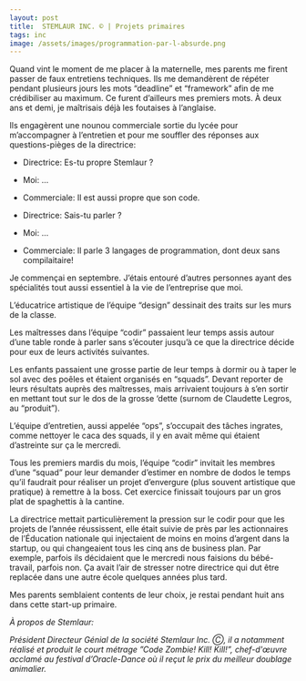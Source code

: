 ```yaml
---
layout: post
title:  STEMLAUR INC. © | Projets primaires
tags: inc
image: /assets/images/programmation-par-l-absurde.png
---
```


Quand vint le moment de me placer à la maternelle, mes parents me firent passer de faux entretiens techniques. Ils me demandèrent de répéter pendant plusieurs jours les mots “deadline” et “framework” afin de me crédibiliser au maximum. Ce furent d’ailleurs mes premiers mots. À deux ans et demi, je maîtrisais déjà les foutaises à l’anglaise.

<!--more-->

Ils engagèrent une nounou commerciale sortie du lycée pour m’accompagner à l’entretien et pour me souffler des réponses aux questions-pièges de la directrice:

* Directrice: Es-tu propre Stemlaur ?
* Moi: … 
* Commerciale: Il est aussi propre que son code. 

* Directrice: Sais-tu parler ?
* Moi: … 
* Commerciale: Il parle 3 langages de programmation, dont deux sans compilaitaire!

Je commençai en septembre. J’étais entouré d’autres personnes ayant des spécialités tout aussi essentiel à la vie de l’entreprise que moi.

L’éducatrice artistique de l’équipe “design” dessinait des traits sur les murs de la classe. 

Les maîtresses dans l’équipe “codir” passaient leur temps assis autour d’une table ronde à parler sans s’écouter jusqu’à ce que la directrice décide pour eux de leurs activités suivantes. 

Les enfants passaient une grosse partie de leur temps à dormir ou à taper le sol avec des poêles et étaient organisés en “squads”. Devant reporter de leurs résultats auprès des maîtresses, mais arrivaient toujours à s’en sortir en mettant tout sur le dos de la grosse ‘dette (surnom de Claudette Legros, au “produit”).

L’équipe d’entretien, aussi appelée “ops”, s’occupait des tâches ingrates, comme nettoyer le caca des squads, il y en avait même qui étaient d’astreinte sur ça le mercredi. 

Tous les premiers mardis du mois, l’équipe “codir” invitait les membres d’une “squad” pour leur demander d’estimer en nombre de dodos le temps qu’il faudrait pour réaliser un projet d’envergure (plus souvent artistique que pratique) à remettre à la boss. Cet exercice finissait toujours par un gros plat de spaghettis à la cantine. 

La directrice mettait particulièrement la pression sur le codir pour que les projets de l’année réussissent, elle était suivie de près par les actionnaires de l’Éducation nationale qui injectaient de moins en moins d’argent dans la startup, ou qui changeaient tous les cinq ans de business plan. Par exemple, parfois ils décidaient que le mercredi nous faisions du bébé-travail, parfois non. Ça avait l’air de stresser notre directrice qui dut être replacée dans une autre école quelques années plus tard.

Mes parents semblaient contents de leur choix, je restai pendant huit ans dans cette start-up primaire.

_À propos de Stemlaur:_

_Président Directeur Génial de la société Stemlaur Inc. Ⓒ, il a notamment réalisé et produit le court métrage ”Code Zombie! Kill! Kill!”, chef-d'œuvre acclamé au festival d’Oracle-Dance où il reçut le prix du meilleur doublage animalier._